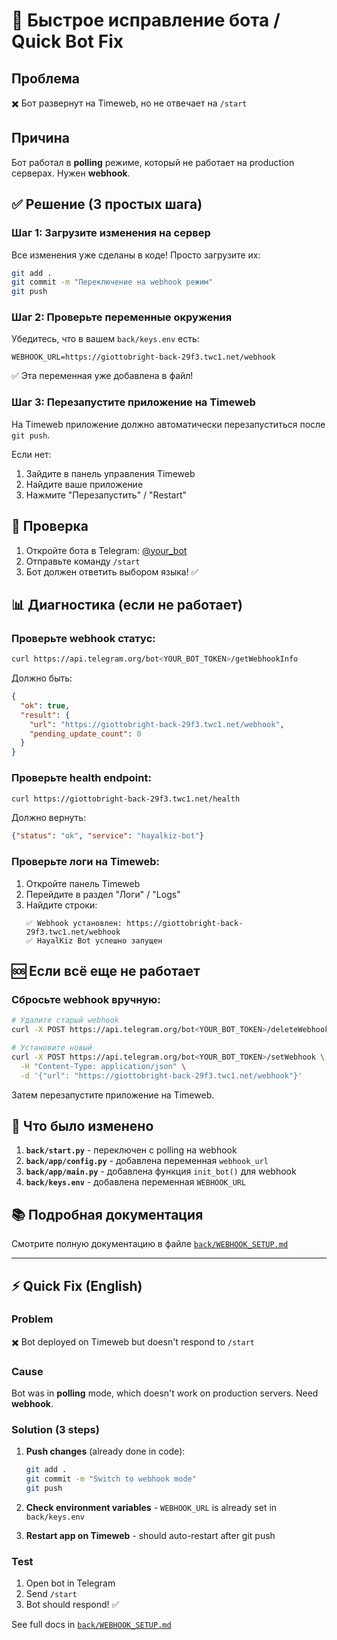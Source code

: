 # 🚀 Быстрое исправление бота / Quick Bot Fix

## Проблема
✖️ Бот развернут на Timeweb, но не отвечает на `/start`

## Причина
Бот работал в **polling** режиме, который не работает на production серверах. Нужен **webhook**.

## ✅ Решение (3 простых шага)

### Шаг 1: Загрузите изменения на сервер

Все изменения уже сделаны в коде! Просто загрузите их:

```bash
git add .
git commit -m "Переключение на webhook режим"
git push
```

### Шаг 2: Проверьте переменные окружения

Убедитесь, что в вашем `back/keys.env` есть:

```env
WEBHOOK_URL=https://giottobright-back-29f3.twc1.net/webhook
```

✅ Эта переменная уже добавлена в файл!

### Шаг 3: Перезапустите приложение на Timeweb

На Timeweb приложение должно автоматически перезапуститься после `git push`.

Если нет:
1. Зайдите в панель управления Timeweb
2. Найдите ваше приложение
3. Нажмите "Перезапустить" / "Restart"

## 🧪 Проверка

1. Откройте бота в Telegram: [@your_bot](https://t.me/your_bot)
2. Отправьте команду `/start`
3. Бот должен ответить выбором языка! ✅

## 📊 Диагностика (если не работает)

### Проверьте webhook статус:

```bash
curl https://api.telegram.org/bot<YOUR_BOT_TOKEN>/getWebhookInfo
```

Должно быть:
```json
{
  "ok": true,
  "result": {
    "url": "https://giottobright-back-29f3.twc1.net/webhook",
    "pending_update_count": 0
  }
}
```

### Проверьте health endpoint:

```bash
curl https://giottobright-back-29f3.twc1.net/health
```

Должно вернуть:
```json
{"status": "ok", "service": "hayalkiz-bot"}
```

### Проверьте логи на Timeweb:

1. Откройте панель Timeweb
2. Перейдите в раздел "Логи" / "Logs"
3. Найдите строки:
   ```
   ✅ Webhook установлен: https://giottobright-back-29f3.twc1.net/webhook
   ✅ HayalKiz Bot успешно запущен
   ```

## 🆘 Если всё еще не работает

### Сбросьте webhook вручную:

```bash
# Удалите старый webhook
curl -X POST https://api.telegram.org/bot<YOUR_BOT_TOKEN>/deleteWebhook

# Установите новый
curl -X POST https://api.telegram.org/bot<YOUR_BOT_TOKEN>/setWebhook \
  -H "Content-Type: application/json" \
  -d '{"url": "https://giottobright-back-29f3.twc1.net/webhook"}'
```

Затем перезапустите приложение на Timeweb.

## 📝 Что было изменено

1. **`back/start.py`** - переключен с polling на webhook
2. **`back/app/config.py`** - добавлена переменная `webhook_url`
3. **`back/app/main.py`** - добавлена функция `init_bot()` для webhook
4. **`back/keys.env`** - добавлена переменная `WEBHOOK_URL`

## 📚 Подробная документация

Смотрите полную документацию в файле [`back/WEBHOOK_SETUP.md`](back/WEBHOOK_SETUP.md)

---

## ⚡ Quick Fix (English)

### Problem
✖️ Bot deployed on Timeweb but doesn't respond to `/start`

### Cause
Bot was in **polling** mode, which doesn't work on production servers. Need **webhook**.

### Solution (3 steps)

1. **Push changes** (already done in code):
   ```bash
   git add .
   git commit -m "Switch to webhook mode"
   git push
   ```

2. **Check environment variables** - `WEBHOOK_URL` is already set in `back/keys.env`

3. **Restart app on Timeweb** - should auto-restart after git push

### Test
1. Open bot in Telegram
2. Send `/start`
3. Bot should respond! ✅

See full docs in [`back/WEBHOOK_SETUP.md`](back/WEBHOOK_SETUP.md)
